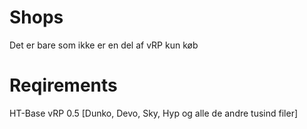 # Shops

Det er bare som ikke er en del af vRP kun køb

# Reqirements 

HT-Base
vRP 0.5 [Dunko, Devo, Sky, Hyp og alle de andre tusind filer]

